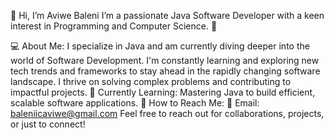 👋 Hi, I’m Aviwe Baleni
I’m a passionate Java Software Developer with a keen interest in Programming and Computer Science. 🚀

💻 About Me:
I specialize in Java and am currently diving deeper into the world of Software Development.
I'm constantly learning and exploring new tech trends and frameworks to stay ahead in the rapidly changing software landscape.
I thrive on solving complex problems and contributing to impactful projects.
🌱 Currently Learning:
Mastering Java to build efficient, scalable software applications.
💬 How to Reach Me:
📧 Email: baleniicaviwe@gmail.com
Feel free to reach out for collaborations, projects, or just to connect!
